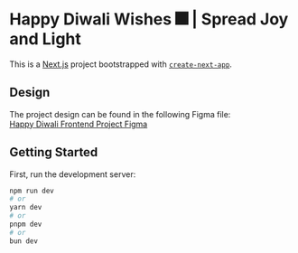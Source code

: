 # Happy Diwali Wishes 🎆 | Spread Joy and Light

This is a [Next.js](https://nextjs.org) project bootstrapped with [`create-next-app`](https://nextjs.org/docs/app/api-reference/cli/create-next-app).

## Design

The project design can be found in the following Figma file:  
[Happy Diwali Frontend Project Figma](https://www.figma.com/design/fYSkDKLPxlpgokIpigCUJP/Happy-Diwali-Frontend-Project?node-id=1-2&node-type=canvas&t=ITm34nIznoTCdLLp-0)

## Getting Started

First, run the development server:

```bash
npm run dev
# or
yarn dev
# or
pnpm dev
# or
bun dev
